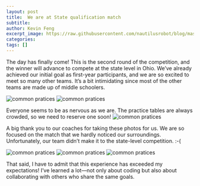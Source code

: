 ```yaml
---
layout: post
title:  We are at State qualification match
subtitle: 
author: Kevin Feng
excerpt_image: https://raw.githubusercontent.com/nautilusrobot/blog/master/assets/images/post_img/20252_08_post4.jpg
categories: 
tags: []
---
```



The day has finally come! This is the second round of the competition, and the winner will advance to compete at the state level in Ohio. 
We’ve already achieved our initial goal as first-year participants, and we are so excited to meet so many other teams. It’s a bit intimidating since most of the other teams are made up of middle schoolers.

![common pratices](https://raw.githubusercontent.com/nautilusrobot/blog/master/assets/images/post_img/20252_08_post1.jpg)
![common pratices](https://raw.githubusercontent.com/nautilusrobot/blog/master/assets/images/post_img/20252_08_post2.jpg)


Everyone seems to be as nervous as we are. The practice tables are always crowded, so we need to reserve one soon!
![common pratices](https://raw.githubusercontent.com/nautilusrobot/blog/master/assets/images/post_img/20252_08_post3.jpg)

A big thank you to our coaches for taking these photos for us. We are so focused on the match that we hardly noticed our surroundings. Unfortunately, our team didn’t make it to the state-level competition. :-(

![common pratices](https://raw.githubusercontent.com/nautilusrobot/blog/master/assets/images/post_img/20252_08_post4.jpg)
![common pratices](https://raw.githubusercontent.com/nautilusrobot/blog/master/assets/images/post_img/20252_08_post5.jpg)
![common pratices](https://raw.githubusercontent.com/nautilusrobot/blog/master/assets/images/post_img/20252_08_post6.jpg)

That said, I have to admit that this experience has exceeded my expectations! I’ve learned a lot—not only about coding but also about collaborating with others who share the same goals. 









